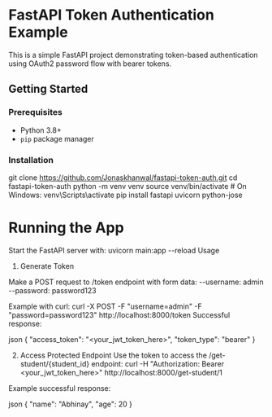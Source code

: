 # FastAPI Token Authentication Example

This is a simple FastAPI project demonstrating token-based authentication using OAuth2 password flow with bearer tokens.

## Getting Started

### Prerequisites

- Python 3.8+
- `pip` package manager

### Installation

git clone https://github.com/Jonaskhanwal/fastapi-token-auth.git
cd fastapi-token-auth
python -m venv venv
source venv/bin/activate        # On Windows: venv\Scripts\activate
pip install fastapi uvicorn python-jose

# Running the App
Start the FastAPI server with:
uvicorn main:app --reload
Usage

1. Generate Token

Make a POST request to /token endpoint with form data:
--username: admin
--password: password123

Example with curl:
curl -X POST -F "username=admin" -F "password=password123" http://localhost:8000/token
Successful response:

json
{
  "access_token": "<your_jwt_token_here>",
  "token_type": "bearer"
}


2. Access Protected Endpoint
Use the token to access the /get-student/{student_id} endpoint:
curl -H "Authorization: Bearer <your_jwt_token_here>" http://localhost:8000/get-student/1

Example successful response:

json
{
  "name": "Abhinay",
  "age": 20
}
